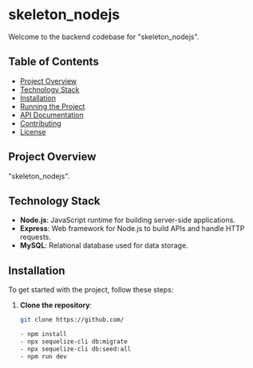 # skeleton_nodejs

Welcome to the backend codebase for "skeleton_nodejs".


## Table of Contents

- [Project Overview](#project-overview)
- [Technology Stack](#technology-stack)
- [Installation](#installation)
- [Running the Project](#running-the-project)
- [API Documentation](#api-documentation)
- [Contributing](#contributing)
- [License](#license)

## Project Overview

"skeleton_nodejs".

## Technology Stack

- **Node.js**: JavaScript runtime for building server-side applications.
- **Express**: Web framework for Node.js to build APIs and handle HTTP requests.
- **MySQL**: Relational database used for data storage.
## Installation

To get started with the project, follow these steps:

1. **Clone the repository**:
   ```bash
   git clone https://github.com/

   - npm install
   - npx sequelize-cli db:migrate
   - npx sequelize-cli db:seed:all
   - npm run dev


